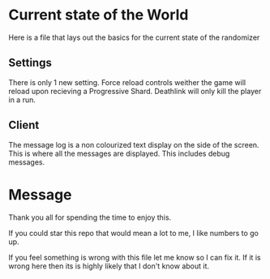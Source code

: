 # Current state of the World

Here is a file that lays out the basics for the current state of the randomizer

## Settings

There is only 1 new setting. Force reload controls weither the game will reload upon recieving a Progressive Shard.
Deathlink will only kill the player in a run.

## Client

The message log is a non colourized text display on the side of the screen. This is where all the messages are displayed. This includes debug messages.

# Message

Thank you all for spending the time to enjoy this.

If you could star this repo that would mean a lot to me, I like numbers to go up.

If you feel something is wrong with this file let me know so I can fix it. If it is wrong here then its is highly likely that I don't know about it.
